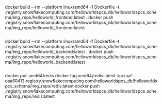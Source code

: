 docker build --rm --platform linux/amd64 -f Dockerfile -t <account id>.registry.snowflakecomputing.com/helloworldspcs_db/helloworldspcs_schema/img_repo/helloworld_frontend:latest .
docker push <account id>.registry.snowflakecomputing.com/helloworldspcs_db/helloworldspcs_schema/img_repo/helloworld_frontend:latest
```

```
docker build --rm --platform linux/amd64 -f Dockerfile -t <account id>.registry.snowflakecomputing.com/helloworldspcs_db/helloworldspcs_schema/img_repo/helloworld_backend:latest .
docker push <account id>.registry.snowflakecomputing.com/helloworldspcs_db/helloworldspcs_schema/img_repo/helloworld_backend:latest
```

```
docker pull amd64/redis
docker tag amd64/redis:latest tqpzuaf-osa60413.registry.snowflakecomputing.com/helloworldspcs_db/helloworldspcs_schema/img_repo/redis:latest
docker push <account id>.registry.snowflakecomputing.com/helloworldspcs_db/helloworldspcs_schema/img_repo/redis:latest
```
